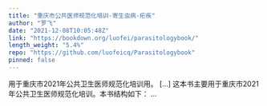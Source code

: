 ```yaml
---
title: "重庆市公共医师规范化培训-寄生虫病-疟疾"
author: "罗飞"
date: "2021-12-08T10:05:48Z"
link: "https://bookdown.org/luofei/parasitologybook/"
length_weight: "5.4%"
repo: "https://github.com/luofeicq/Parasitologybook"
pinned: false
---
```


用于重庆市2021年公共卫生医师规范化培训用。 [...] 这本书主要用于重庆市2021年公共卫生医师规范化培训。本书结构如下： ...
